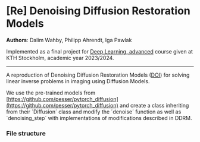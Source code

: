 # [Re] Denoising Diffusion Restoration Models 

**Authors**: Dalim Wahby, Philipp Ahrendt, Iga Pawlak

Implemented as a final project for [Deep Learning, advanced](https://www.kth.se/student/kurser/kurs/DD2412?l=en) course given at KTH Stockholm, academic year 2023/2024.

---
A reproduction of Denoising Diffusion Restoration Models ([DOI](https://arxiv.org/abs/2201.11793)) for solving linear inverse problems in imaging using Diffusion Models. 

We use the pre-trained models from [https://github.com/pesser/pytorch_diffusion](https://github.com/pesser/pytorch_diffusion) and create a class inheriting from their ´Diffusion´ class and modify the ´denoise´ function as well as ´denoising_step´ 
with implementations of modifications described in DDRM. 

### File structure 


